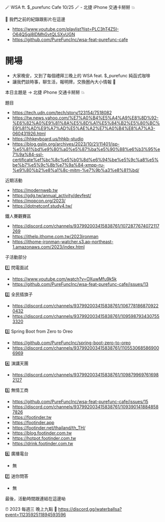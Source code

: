 🪄 WSA ft. $_purefunc Cafe 10/25 🪄 - 北捷 iPhone 交通卡掰掰 💥

:movie_camera: 我們之前的紀錄跟影片在這邊
* https://www.youtube.com/playlist?list=PLC3hT4Z5I-O64QSgj8IDMhGvtQLSXvUGN
* https://github.com/PureFuncInc/wsa-feat-purefunc-cafe

# 開場
* 大家晚安，又到了每個禮拜三晚上的 WSA feat. $_purefunc 純函式咖啡
* 讓我們談時事，聊生活，報明牌，交換圈內大小情報 🦻

本日主題是 -> 北捷 iPhone 交通卡掰掰 💥

題目
* https://tech.udn.com/tech/story/123154/7518082
* https://tw.news.yahoo.com/%E7%A0%B4%E5%A4%A9%E8%8D%92-%E6%82%A0%E9%81%8A%E5%8D%A1%E5%84%B2%E5%80%BC%E9%81%AD%E9%A7%AD%E5%AE%A2%E7%A0%B4%E8%A7%A3-060431926.html
* https://hhkeyboard.us/hhkb-studio
* https://blog.gslin.org/archives/2023/10/21/11401/isp-%e5%81%bd%e9%80%a0%e5%87%ba%e5%90%88%e6%b3%95%e7%9a%84-ssl-certificate%ef%bc%8c%e5%b0%8d%e6%94%be%e5%9c%a8%e5%be%b7%e5%9c%8b%e7%9a%84-xmpp-ru-%e9%80%b2%e8%a1%8c-mitm-%e7%9b%a3%e8%81%bd/

近期活動
* https://modernweb.tw
* https://gdg.tw/annual_activity/devfest/
* https://mopcon.org/2023/
* https://dotnetconf.study4.tw/

鐵人賽觀賽區
* https://discord.com/channels/937992003415838761/1072877674072117269
* https://ithelp.ithome.com.tw/2023ironman
* https://ithome-ironman-watcher.s3.ap-northeast-1.amazonaws.com/2023/index.html

子活動部分

:one: 閃電面試
* https://www.youtube.com/watch?v=OXuwMfu9k5k
* https://github.com/PureFuncInc/wsa-feat-purefunc-cafe/issues/13

:two: 全民插旗子
* https://discord.com/channels/937992003415838761/1067781868709220432
* https://discord.com/channels/937992003415838761/1095987934307553320

:three: Spring Boot from Zero to Oreo
* https://github.com/PureFuncInc/spring-boot-zero-to-oreo
* https://discord.com/channels/937992003415838761/1105530685869006969

:four: 演講天團
* https://discord.com/channels/937992003415838761/1098799697616982127

:five: 無情工商
* https://github.com/PureFuncInc/wsa-feat-purefunc-cafe/issues/15
* https://discord.com/channels/937992003415838761/1093901418848587826
* https://footinder.tw
* https://footinder.app
* https://footinder.net/thailand/th_TH/
* https://blog.footinder.com.tw
* https://hotpot.footinder.com.tw
* https://drink.footinder.com.tw

:six: 廣播電台
* 無

:seven: 迷你問答
* 無

最後，活動時間跟連結在這邊呦

:alarm_clock: 2023 每週三 晚上九點
:link: https://discord.gg/waterballsa?event=1123592511894593596
